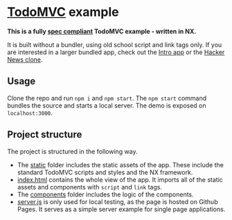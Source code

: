 # [TodoMVC](http://todomvc.com) example

**This is a fully [spec compliant](https://github.com/tastejs/todomvc/blob/master/app-spec.md#functionality) TodoMVC example - written in NX.**

It is built without a bundler, using old school script
and link tags only. If you are interested in a larger bundled app, check out the
[Intro app](https://github.com/nx-js/intro-example) or the [Hacker News clone](https://github.com/nx-js/hackernews-example).

## Usage

Clone the repo and run `npm i` and `npm start`. The `npm start` command bundles
the source and starts a local server. The demo is exposed on `localhost:3000`.

## Project structure

The project is structured in the following way.

  - The [static](/static) folder includes the static assets of the app. These include
    the standard TodoMVC scripts and styles and the NX framework.
  - [index.html](/index.html) contains the whole view of the app. It imports all of
    the static assets and components with `script` and `link` tags.
  - The [components](/components) folder includes the logic of the components.
  - [server.js](/server.js) is only used for local testing, as the page is hosted on
    Github Pages. It serves as a simple server example for single page applications.

